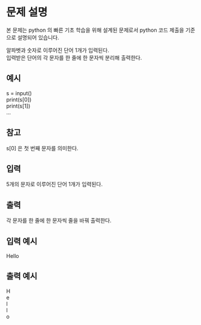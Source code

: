 # 문제 설명

본 문제는 python 의 빠른 기초 학습을 위해 설계된 문제로서 python 코드 제출을 기준으로 설명되어 있습니다.

알파벳과 숫자로 이루어진 단어 1개가 입력된다.  
입력받은 단어의 각 문자를 한 줄에 한 문자씩 분리해 출력한다.

## 예시

s = input()  
print(s[0])  
print(s[1])  
...

## 참고

s[0] 은 첫 번째 문자를 의미한다.

## 입력

5개의 문자로 이루어진 단어 1개가 입력된다.

## 출력

각 문자를 한 줄에 한 문자씩 줄을 바꿔 출력한다.

## 입력 예시

Hello

## 출력 예시

H  
e  
l  
l  
o
